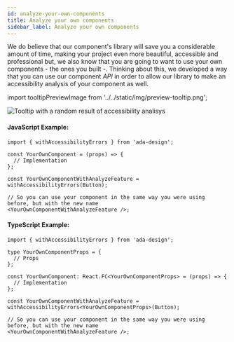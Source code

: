```yaml
---
id: analyze-your-own-components
title: Analyze your own components
sidebar_label: Analyze your own components
---
```


We do believe that our component's library will save you a considerable amount of time, making your project even more beautiful, accessible and professional but, we also know that you are going to want to use your own components - the ones you built -. Thinking about this, we developed a way that you can use our component _API_ in order to allow our library to make an accessibility analysis of your component as well.

import tooltipPreviewImage from '../../static/img/preview-tooltip.png';

<img src={tooltipPreviewImage} alt="Tooltip with a random result of accessibility analisys"/>

#### JavaScript Example:

```tsx
import { withAccessibilityErrors } from 'ada-design';

const YourOwnComponent = (props) => {
  // Implementation
};

const YourOwnComponentWithAnalyzeFeature = withAccessibilityErrors(Button);

// So you can use your component in the same way you were using before, but with the new name
<YourOwnComponentWithAnalyzeFeature />;
```

#### TypeScript Example:

```tsx
import { withAccessibilityErrors } from 'ada-design';

type YourOwnComponentProps = {
  // Props
};

const YourOwnComponent: React.FC<YourOwnComponentProps> = (props) => {
  // Implementation
};

const YourOwnComponentWithAnalyzeFeature = withAccessibilityErrors<YourOwnComponentProps>(Button);

// So you can use your component in the same way you were using before, but with the new name
<YourOwnComponentWithAnalyzeFeature />;
```
